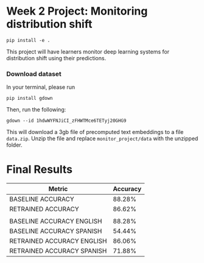 # Week 2 Project: Monitoring distribution shift

```
pip install -e .
```

This project will have learners monitor deep learning systems for distribution shift using their predictions.

### Download dataset

In your terminal, please run
```
pip install gdown
```
Then, run the following:
```
gdown --id 1hdwWYFNJiCI_zFHWTMce6TETyj20GHG9
```
This will download a 3gb file of precomputed text embeddings to a file `data.zip`. Unzip the file and replace `monitor_project/data` with the unzipped folder. 

# Final Results

| Metric                    | Accuracy |
|---------------------------|----------|
| BASELINE ACCURACY         | 88.28%   |
| RETRAINED ACCURACY        | 86.62%   |
|                           |          |
| BASELINE ACCURACY ENGLISH | 88.28%   |
| BASELINE ACCURACY SPANISH | 54.44%   |
| RETRAINED ACCURACY ENGLISH| 86.06%   |
| RETRAINED ACCURACY SPANISH| 71.88%   |

